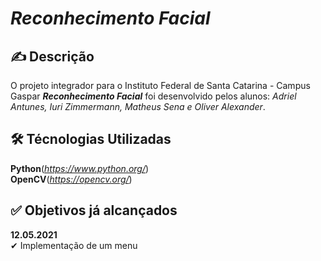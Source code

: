 # ***Reconhecimento Facial***

## ✍ Descrição
O projeto integrador para o Instituto Federal de Santa Catarina - Campus Gaspar ***Reconhecimento Facial*** foi desenvolvido pelos alunos: *Adriel Antunes, Iuri Zimmermann, Matheus Sena e Oliver Alexander*. 

## 🛠 Técnologias Utilizadas
**Python**(*https://www.python.org/*)  
**OpenCV**(*https://opencv.org/*)  

## ✅ Objetivos já alcançados
**12.05.2021**  
✔ Implementação de um menu

